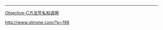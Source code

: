 



----

[Objective-C方法签名和调用](https://www.aliyun.com/jiaocheng/356848.html)

http://www.olinone.com/?p=198